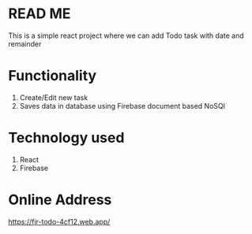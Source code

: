 # READ ME

This is a simple react project where we can add Todo task with date and remainder


# Functionality

1. Create/Edit new task
2. Saves data in database using Firebase document based NoSQl 


# Technology used

1. React
2. Firebase

# Online Address

https://fir-todo-4cf12.web.app/

